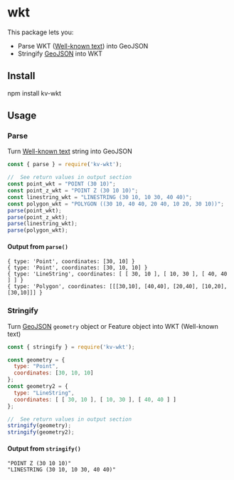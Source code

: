 # wkt 
This package lets you:
- Parse WKT ([Well-known text](https://en.wikipedia.org/wiki/Well-known_text_representation_of_geometry)) 
into GeoJSON
- Stringify [GeoJSON](https://geojson.org/) into WKT
## Install
npm install kv-wkt
## Usage

### Parse
Turn [Well-known text](https://en.wikipedia.org/wiki/Well-known_text_representation_of_geometry) string into GeoJSON

```javascript
const { parse } = require('kv-wkt');

//  See return values in output section
const point_wkt = "POINT (30 10)";
const point_z_wkt = "POINT Z (30 10 10)";
const linestring_wkt = "LINESTRING (30 10, 10 30, 40 40)";
const polygon_wkt = "POLYGON ((30 10, 40 40, 20 40, 10 20, 30 10))";
parse(point_wkt);
parse(point_z_wkt);
parse(linestring_wkt);
parse(polygon_wkt);
```
#### Output from `parse()`
```
{ type: 'Point', coordinates: [30, 10] }
{ type: 'Point', coordinates: [30, 10, 10] }
{ type: 'LineString', coordinates: [ [ 30, 10 ], [ 10, 30 ], [ 40, 40 ] ] }
{ type: 'Polygon', coordinates: [[[30,10], [40,40], [20,40], [10,20], [30,10]]] }
```
### Stringify
Turn [GeoJSON](https://geojson.org/) `geometry` object or Feature object into WKT (Well-known text)

```javascript
const { stringify } = require('kv-wkt');

const geometry = {
  type: "Point",
  coordinates: [30, 10, 10]
};
const geometry2 = { 
  type: "LineString",
  coordinates: [ [ 30, 10 ], [ 10, 30 ], [ 40, 40 ] ] 
};

//  See return values in output section
stringify(geometry);
stringify(geometry2);
```
#### Output from `stringify()`
```
"POINT Z (30 10 10)"
"LINESTRING (30 10, 10 30, 40 40)"
```

